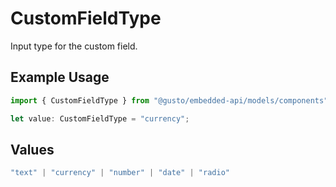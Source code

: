 # CustomFieldType

Input type for the custom field.

## Example Usage

```typescript
import { CustomFieldType } from "@gusto/embedded-api/models/components";

let value: CustomFieldType = "currency";
```

## Values

```typescript
"text" | "currency" | "number" | "date" | "radio"
```